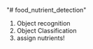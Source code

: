 "# food_nutrient_detection" 


1. Object recognition 
2. Object Classification
3. assign nutrients!
